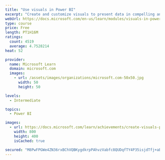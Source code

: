 ```yaml
---
title: "Use visuals in Power BI"
excerpt: "Create and customize visuals to present data in compelling and insightful ways."
webUrl: https://docs.microsoft.com/en-us/learn/modules/visuals-in-power-bi/
type: course
price: Free
length: PT1H16M
ratings:
  count: 4519
  average: 4.7528214
heat: 52

provider:
  name: Microsoft Learn
  domain: microsoft.com
  images:
    - url: /assets/images/organizations/microsoft.com-50x50.jpg
      width: 50
      height: 50

levels:
  - Intermediate

topics:
  - Power BI

images:
  - url: https://docs.microsoft.com/learn/achievements/create-visuals-power-bi-desktop-social.png
    width: 800
    height: 400
    isCached: true

secured: "M8PwFPGWe4ZN36rxBChVQBKygdkrpPAhvzVabfc8QUDqfTY4P35isjdTfj+aBe5ISNBAkTWx6NvePfcJE4MLO4JoGR+T4UYqF05+za6Km0FSenG3e6ymiiZkt7yeFXVydvRdFED9NQiY+1H38ks9pYeMXqoumZZIgY9uyDgRUX2kZA11uruSkj0uay/r3i7ZxBLrxUzPzP6x/V7g5tKFkxIbL5uFImHPikwxJc/F+u9/0P1PtK4FTT7iA01ufdfJKrY2kGl97BziGssa7x+jjnF+Kf6s/AmwxKkYtnVXJhM6BtZ2iipX8i5tHpmAl2NiCer+f2JoNh8bfZpq0OshcFEUVWcKuvQpK/BDBw89zMY2dOsCPhixMZkYVZoARUqYl9KL3Pc+oufk1tmOPPWME1KSxR4IWq5gr0iT/ZxJHxw=;8u6j2VGF0MmWJJYAOEPw7A=="
---
```


